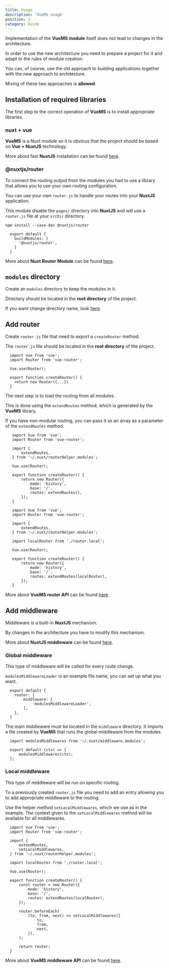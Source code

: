 ```yaml
---
title: Usage
description: 'VueMS usage'
position: 3
category: Guide
---
```


Implementation of the **VueMS module** itself does not lead to changes in the architecture.

In order to use the new architecture you need to prepare a project for it and adapt to the rules of module creation.

<alert type="info">
  You can, of course, use the old approach to building applications together with the new approach to architecture.

  Mixing of these two approaches is <b>allowed</b>.

</alert>

## Installation of required libraries

The first step to the correct operation of **VueMS** is to install appropriate libraries.

### nuxt + vue

**VueMS** is a Nuxt module so it is obvious that the project should be based on **Vue + NuxtJS** technology.


<alert type="info">
  More about fast <b>NuxtJS</b> installation can be found <a href="https://nuxtjs.org/docs/2.x/get-started/installation" target="_blank">here</a>.
</alert>

### @nuxtjs/router

To connect the routing output from the modules you had to use a library that allows you to use your own routing configuration.

You can use your own `router.js` to handle your routes into your **NuxtJS** application.

<alert type="warning">
  This module disable the <code>pages/</code> directory into <b>NuxtJS</b> and will use a <code>router.js</code> file at your <code>srcDir</code> directory.
</alert>


```
npm install --save-dev @nuxtjs/router
```

```javascript{}[nuxt.config.js]
  export default {
    buildModules: [
      '@nuxtjs/router',
    ]
  }
```

<alert type="info">
  More about <b>Nuxt Router Module</b> can be found <a href="https://github.com/nuxt-community/router-module" target="_blank">here</a>.
</alert>

## `modules` directory

Create an `modules` directory to keep the modules in it.

Directory should be located in the **root directory** of the project.

<p align="center">
      <article-image src="examples/new_module_structure-desc.png" alt="Module structure"/>

</p>

<alert type="info">
  If you want change directory name, look <a href="/options#modulesdir" >here</a>.
</alert>

## Add router

Create `router.js` file that need to export a `createRouter` method.

<alert type="info">
  The <code>router.js</code> file should be located in the <b>root directory</b> of the project.
</alert>

```javascript{}[router.js]
  import Vue from 'vue';
  import Router from 'vue-router';

  Vue.use(Router);

  export function createRouter() {
    return new Router({...})
  }

```

The next step is to load the routing from all modules.

This is done using the `extendRoutes` method, which is generated by the **VueMS** library.

<alert type="warning">
  If you have non-modular routing, you can pass it as an array as a parameter of the <code>extendRoutes</code> method.
</alert>


<code-group>
  <code-block label="Extend router" active>

 ```javascript{}[router.js]
    import Vue from 'vue';
    import Router from 'vue-router';

    import {
        extendRoutes,
    } from '~/.nuxt/routerHelper.modules';

    Vue.use(Router);

    export function createRouter() {
        return new Router({
            mode: 'history',
            base: '/',
            routes: extendRoutes(),
        });
    }
  ```
  </code-block>
    <code-block label="With local router">

 ```javascript{}[router.js]
    import Vue from 'vue';
    import Router from 'vue-router';

    import {
        extendRoutes,
    } from '~/.nuxt/routerHelper.modules';

    import localRouter from './router.local';

    Vue.use(Router);

    export function createRouter() {
        return new Router({
            mode: 'history',
            base: '/',
            routes: extendRoutes(localRouter),
        });
    }
  ```
  </code-block>
</code-group>

<alert type="info">
  More about <b>VueMS router API</b> can be found <a href="/router" >here</a>.
</alert>

## Add middleware

Middleware is a built-in **NuxtJS** mechanism.

By changes in the architecture you have to modify this mechanism.

<alert type="info">
  More about <b>NuxtJS middleware</b> can be found <a href="https://nuxtjs.org/docs/2.x/directory-structure/middleware" target="_blank" >here</a>.
</alert>

### Global middleware

This type of middleware will be called for every route change.


`modulesMiddlewareLoader` is an example file name, you can set up what you want.

```javascript{}[nuxt.config.js]
  export default {
    router: {
        middleware: [
            'modulesMiddlewareLoader',
        ],
    },
  }
```

The main middleware must be located in the `middleware` directory.
It imports a file created by **VueMS** that runs the global middleware from the modules.

```javascript{}[middleware/modulesMiddlewareLoader.js]
  import modulesMiddlewares from '~/.nuxt/middleware.modules';

  export default (ctx) => {
      modulesMiddlewares(ctx);
  };
```

### Local middleware

This type of middleware will be run on specific routing.

To a previously created `router.js` file you need to add an entry allowing you to add appropriate middleware to the routing.

Use the helper method `setLocalMiddlewares`, which we use as in the example.
The context given to the `setLocalMiddlewares` method will be available for all middlewares.

```javascript{}[router.js]
  import Vue from 'vue';
  import Router from 'vue-router';

  import {
      extendRoutes,
      setLocalMiddlewares,
  } from '~/.nuxt/routerHelper.modules';

  import localRouter from './router.local';

  Vue.use(Router);

  export function createRouter() {
      const router = new Router({
          mode: 'history',
          base: '/',
          routes: extendRoutes(localRouter),
      });

      router.beforeEach(
          (to, from, next) => setLocalMiddlewares({
              to,
              from,
              next,
          }),
      );

      return router;
  }
```

<alert type="info">
  More about <b>VueMS middleware API</b> can be found <a href="/middleware" >here</a>.
</alert>
